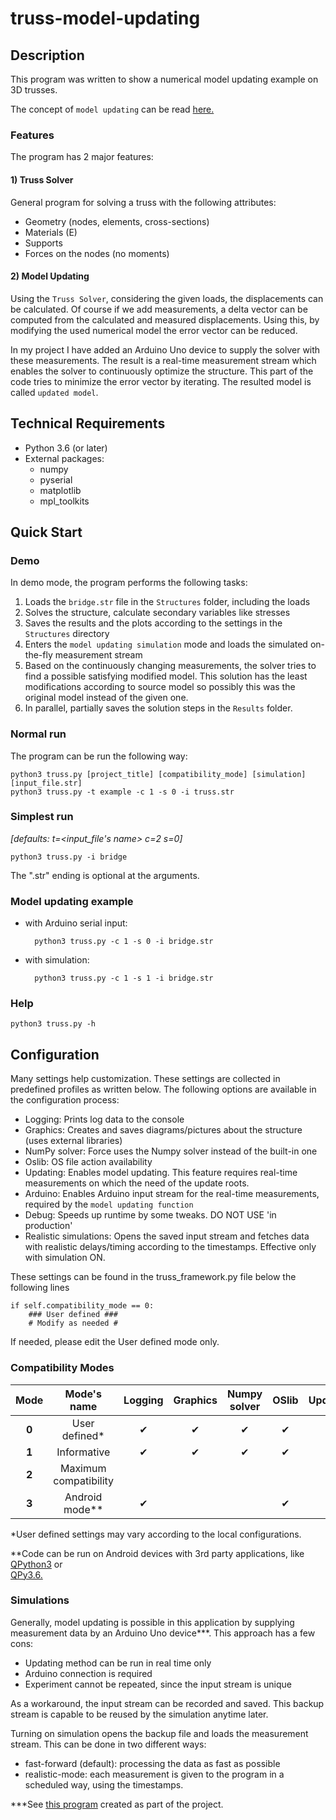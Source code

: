# truss-model-updating

## Description

This program was written to show a numerical model updating example on 3D trusses. 

The concept of `model updating` can be read
[here.](https://upcommons.upc.edu/bitstream/handle/2099.1/20685/Tesina_RoserMarre.pdf)

### Features

The program has 2 major features:

#### 1) Truss Solver

General program for solving a truss with the following attributes:

* Geometry (nodes, elements, cross-sections)
* Materials (E)
* Supports
* Forces on the nodes (no moments)

#### 2) Model Updating

Using the `Truss Solver`, considering the given loads, the displacements can be calculated. Of course
if we add measurements, a delta vector can be computed from the calculated and measured displacements.
Using this, by modifying the used numerical model the error vector can be reduced. 

In my project I have added an Arduino Uno device to supply the solver with these measurements.
The result is a real-time measurement stream which enables the solver to continuously optimize the structure.
This part of the code tries to minimize the error vector by iterating. The resulted model is called `updated model`.  

## Technical Requirements

* Python 3.6 (or later)
* External packages:
    * numpy
    * pyserial
    * matplotlib
    * mpl_toolkits

## Quick Start

### Demo

In demo mode, the program performs the following tasks:

1. Loads the `bridge.str` file in the `Structures` folder, including the loads
1. Solves the structure, calculate secondary variables like stresses
1. Saves the results and the plots according to the settings in the `Structures` directory
1. Enters the `model updating simulation` mode and loads the simulated on-the-fly measurement stream
1. Based on the continuously changing measurements, the solver tries to find a possible satisfying modified model.
This solution has the least modifications according to source model
so possibly this was the original model instead of the given one. 
1. In parallel, partially saves the solution steps in the `Results` folder.

### Normal run

The program can be run the following way:

    python3 truss.py [project_title] [compatibility_mode] [simulation] [input_file.str]
    python3 truss.py -t example -c 1 -s 0 -i truss.str  

### Simplest run

*[defaults: t=<input_file's name> c=2 s=0]*

    python3 truss.py -i bridge
    
The ".str" ending is optional at the arguments.
    
### Model updating example

* with Arduino serial input:

        python3 truss.py -c 1 -s 0 -i bridge.str

* with simulation:

        python3 truss.py -c 1 -s 1 -i bridge.str
        
### Help

    python3 truss.py -h

## Configuration

Many settings help customization. These settings are collected in predefined profiles as written below.
The following options are available in the configuration process:

* Logging: Prints log data to the console
* Graphics: Creates and saves diagrams/pictures about the structure (uses external libraries)
* NumPy solver: Force uses the Numpy solver instead of the built-in one
* Oslib: OS file action availability
* Updating: Enables model updating. This feature requires real-time measurements on which the need of the update roots.
* Arduino: Enables Arduino input stream for the real-time measurements, required by the `model updating function`
* Debug: Speeds up runtime by some tweaks. DO NOT USE 'in production'
* Realistic simulations: Opens the saved input stream and fetches data with realistic delays/timing according to the timestamps. Effective only with simulation ON.

These settings can be found in the truss_framework.py file below the following lines 

    if self.compatibility_mode == 0:
        ### User defined ###
        # Modify as needed #

If needed, please edit the User defined mode only.

### Compatibility Modes

Mode | Mode's name | Logging | Graphics | Numpy solver | OSlib | Updating | Arduino | Debug | Realistic simulation
:-------: | :---------: | :-----: | :------: | :------: |:------:| :------: | :------: | :------: | :------:
**0** | User defined* | ✔ | ✔ | ✔ | ✔ |   |   | ✔ |   
**1** | Informative | ✔ | ✔ | ✔ | ✔ | ✔ | ✔ |   | ✔ 
**2** | Maximum compatibility |  |  |  |  |  |  |  | ✔
**3** | Android mode** | ✔ |  |  | ✔ | ✔ |  |  | ✔  

*User defined settings may vary according to the local configurations.

**Code can be run on Android devices with 3rd party applications, like [QPython3](https://play.google.com/store/apps/details?id=org.qpython.qpy3) or [	
QPy3.6.](https://play.google.com/store/apps/details?id=org.qpython.qpy36)

### Simulations

Generally, model updating is possible in this application by supplying measurement data 
by an Arduino Uno device***.
This approach has a few cons:

* Updating method can be run in real time only
* Arduino connection is required
* Experiment cannot be repeated, since the input stream is unique

As a workaround, the input stream can be recorded and saved. This backup stream is capable to be
reused by the simulation anytime later.

Turning on simulation opens the backup file and loads the measurement stream. This can be done in two different ways:
* fast-forward (default): processing the data as fast as possible
* realistic-mode: each measurement is given to the program in a scheduled way, using the timestamps. 
 
 ***See [this program](https://github.com/szedlakmate/arduino-ultrasound-distance-measurement) created as part of the project.